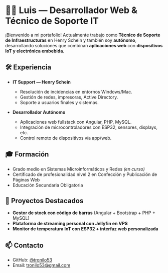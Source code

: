 # 👨‍💻 Luis — Desarrollador Web & Técnico de Soporte IT

¡Bienvenido a mi portafolio! Actualmente trabajo como **Técnico de Soporte de Infraestructuras** en Henry Schein y también soy **autónomo**, desarrollando soluciones que combinan **aplicaciones web** con **dispositivos IoT y electrónica embebida**.

## 🛠 Experiencia

- **IT Support — Henry Schein**
  - Resolución de incidencias en entornos Windows/Mac.
  - Gestión de redes, impresoras, Active Directory.
  - Soporte a usuarios finales y sistemas.

- **Desarrollador Autónomo**
  - Aplicaciones web fullstack con Angular, PHP, MySQL.
  - Integración de microcontroladores con ESP32, sensores, displays, etc.
  - Control remoto de dispositivos vía app/web.

## 🎓 Formación

- Grado medio en Sistemas Microinformáticos y Redes *(en curso)*
- Certificado de profesionalidad nivel 2 en Confección y Publicación de Páginas Web
- Educación Secundaria Obligatoria

## 📂 Proyectos Destacados

- **Gestor de stock con código de barras** (Angular + Bootstrap + PHP + MySQL)
- **Plataforma de streaming personal con Jellyfin en VPS**
- **Monitor de temperatura IoT con ESP32 + interfaz web personalizada**

## 📫 Contacto

- GitHub: [@tronilo53](https://github.com/tronilo53)
- Email: tronilo53@gmail.com
